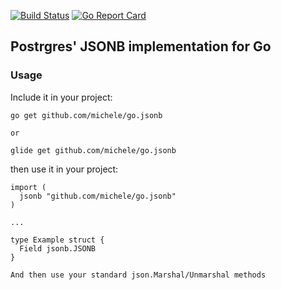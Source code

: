 [![Build Status](https://travis-ci.org/michele/echo-requestid.svg?branch=master)](https://travis-ci.org/michele/echo-requestid) [![Go Report Card](https://goreportcard.com/badge/github.com/michele/echo-requestid)](https://goreportcard.com/report/github.com/michele/echo-requestid)

## Postrgres' JSONB implementation for Go

### Usage

Include it in your project:

```
go get github.com/michele/go.jsonb

or

glide get github.com/michele/go.jsonb
```

then use it in your project:

```
import (
  jsonb "github.com/michele/go.jsonb"
)

...

type Example struct {
  Field jsonb.JSONB
}

And then use your standard json.Marshal/Unmarshal methods
```